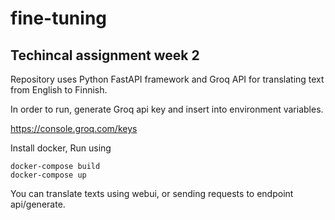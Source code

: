 # fine-tuning

## Techincal assignment week 2

Repository uses Python FastAPI framework and Groq API for translating text from English to Finnish.

In order to run, generate Groq api key and insert into environment variables.

https://console.groq.com/keys

Install docker, Run using 

```
docker-compose build
docker-compose up
```

You can translate texts using webui, or sending requests to endpoint api/generate.
